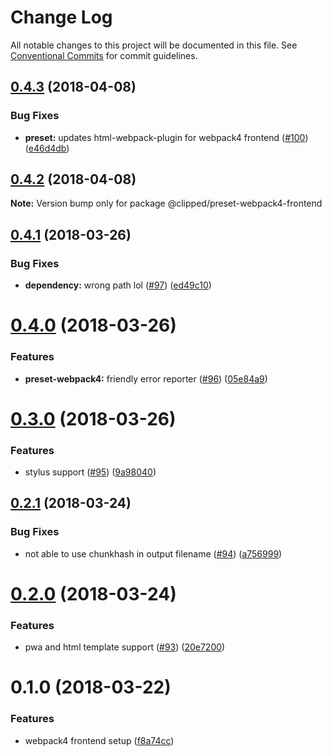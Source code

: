 # Change Log

All notable changes to this project will be documented in this file.
See [Conventional Commits](https://conventionalcommits.org) for commit guidelines.

<a name="0.4.3"></a>
## [0.4.3](https://github.com/clippedjs/clipped/compare/@clipped/preset-webpack4-frontend@0.4.2...@clipped/preset-webpack4-frontend@0.4.3) (2018-04-08)


### Bug Fixes

* **preset:** updates html-webpack-plugin for webpack4 frontend ([#100](https://github.com/clippedjs/clipped/issues/100)) ([e46d4db](https://github.com/clippedjs/clipped/commit/e46d4db))




<a name="0.4.2"></a>
## [0.4.2](https://github.com/clippedjs/clipped/compare/@clipped/preset-webpack4-frontend@0.4.1...@clipped/preset-webpack4-frontend@0.4.2) (2018-04-08)




**Note:** Version bump only for package @clipped/preset-webpack4-frontend

<a name="0.4.1"></a>
## [0.4.1](https://github.com/clippedjs/clipped/compare/@clipped/preset-webpack4-frontend@0.4.0...@clipped/preset-webpack4-frontend@0.4.1) (2018-03-26)


### Bug Fixes

* **dependency:** wrong path lol ([#97](https://github.com/clippedjs/clipped/issues/97)) ([ed49c10](https://github.com/clippedjs/clipped/commit/ed49c10))




<a name="0.4.0"></a>
# [0.4.0](https://github.com/clippedjs/clipped/compare/@clipped/preset-webpack4-frontend@0.3.0...@clipped/preset-webpack4-frontend@0.4.0) (2018-03-26)


### Features

* **preset-webpack4:** friendly error reporter ([#96](https://github.com/clippedjs/clipped/issues/96)) ([05e84a9](https://github.com/clippedjs/clipped/commit/05e84a9))




<a name="0.3.0"></a>
# [0.3.0](https://github.com/clippedjs/clipped/compare/@clipped/preset-webpack4-frontend@0.2.1...@clipped/preset-webpack4-frontend@0.3.0) (2018-03-26)


### Features

* stylus support ([#95](https://github.com/clippedjs/clipped/issues/95)) ([9a98040](https://github.com/clippedjs/clipped/commit/9a98040))




<a name="0.2.1"></a>
## [0.2.1](https://github.com/clippedjs/clipped/compare/@clipped/preset-webpack4-frontend@0.2.0...@clipped/preset-webpack4-frontend@0.2.1) (2018-03-24)


### Bug Fixes

* not able to use chunkhash in output filename ([#94](https://github.com/clippedjs/clipped/issues/94)) ([a756999](https://github.com/clippedjs/clipped/commit/a756999))




<a name="0.2.0"></a>
# [0.2.0](https://github.com/clippedjs/clipped/compare/@clipped/preset-webpack4-frontend@0.1.0...@clipped/preset-webpack4-frontend@0.2.0) (2018-03-24)


### Features

* pwa and html template support ([#93](https://github.com/clippedjs/clipped/issues/93)) ([20e7200](https://github.com/clippedjs/clipped/commit/20e7200))




<a name="0.1.0"></a>
# 0.1.0 (2018-03-22)


### Features

* webpack4 frontend setup ([f8a74cc](https://github.com/clippedjs/clipped/commit/f8a74cc))
